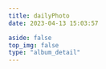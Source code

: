```yaml
---
title: dailyPhoto
date: 2023-04-13 15:03:57

aside: false
top_img: false
type: "album_detail"
---
```

